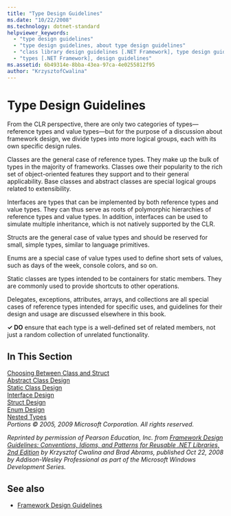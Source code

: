 ```yaml
---
title: "Type Design Guidelines"
ms.date: "10/22/2008"
ms.technology: dotnet-standard
helpviewer_keywords: 
  - "type design guidelines"
  - "type design guidelines, about type design guidelines"
  - "class library design guidelines [.NET Framework], type design guidelines"
  - "types [.NET Framework], design guidelines"
ms.assetid: 6b49314e-8bba-43ea-97ca-4e0255812f95
author: "KrzysztofCwalina"
---
```

# Type Design Guidelines
From the CLR perspective, there are only two categories of types—reference types and value types—but for the purpose of a discussion about framework design, we divide types into more logical groups, each with its own specific design rules.  
  
 Classes are the general case of reference types. They make up the bulk of types in the majority of frameworks. Classes owe their popularity to the rich set of object-oriented features they support and to their general applicability. Base classes and abstract classes are special logical groups related to extensibility.  
  
 Interfaces are types that can be implemented by both reference types and value types. They can thus serve as roots of polymorphic hierarchies of reference types and value types. In addition, interfaces can be used to simulate multiple inheritance, which is not natively supported by the CLR.  
  
 Structs are the general case of value types and should be reserved for small, simple types, similar to language primitives.  
  
 Enums are a special case of value types used to define short sets of values, such as days of the week, console colors, and so on.  
  
 Static classes are types intended to be containers for static members. They are commonly used to provide shortcuts to other operations.  
  
 Delegates, exceptions, attributes, arrays, and collections are all special cases of reference types intended for specific uses, and guidelines for their design and usage are discussed elsewhere in this book.  
  
 **✓ DO** ensure that each type is a well-defined set of related members, not just a random collection of unrelated functionality.  
  
## In This Section  
 [Choosing Between Class and Struct](../../../docs/standard/design-guidelines/choosing-between-class-and-struct.md)  
 [Abstract Class Design](../../../docs/standard/design-guidelines/abstract-class.md)  
 [Static Class Design](../../../docs/standard/design-guidelines/static-class.md)  
 [Interface Design](../../../docs/standard/design-guidelines/interface.md)  
 [Struct Design](../../../docs/standard/design-guidelines/struct.md)  
 [Enum Design](../../../docs/standard/design-guidelines/enum.md)  
 [Nested Types](../../../docs/standard/design-guidelines/nested-types.md)  
 *Portions © 2005, 2009 Microsoft Corporation. All rights reserved.*  
  
 *Reprinted by permission of Pearson Education, Inc. from [Framework Design Guidelines: Conventions, Idioms, and Patterns for Reusable .NET Libraries, 2nd Edition](https://www.informit.com/store/framework-design-guidelines-conventions-idioms-and-9780321545619) by Krzysztof Cwalina and Brad Abrams, published Oct 22, 2008 by Addison-Wesley Professional as part of the Microsoft Windows Development Series.*  
  
## See also

- [Framework Design Guidelines](../../../docs/standard/design-guidelines/index.md)

